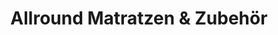 ---
title: "Allround Matratzen & Zubehör"
url: /rohrbach-berg/allround-matratzen-und-zubehoer/
shop: Betten
---